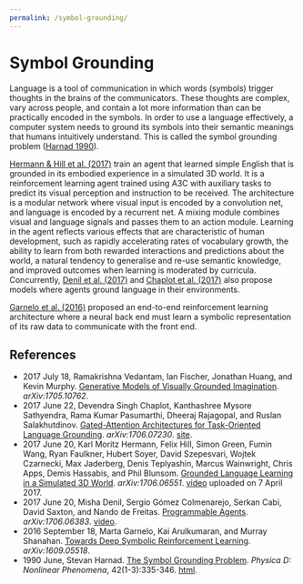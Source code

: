 ```yaml
---
permalink: /symbol-grounding/
---
```

# Symbol Grounding

Language is a tool of communication in which words (symbols) trigger thoughts in the brains of the communicators. These thoughts are complex, vary across people, and contain a lot more information than can be practically encoded in the symbols. In order to use a language effectively, a computer system needs to ground its symbols into their semantic meanings that humans intuitively understand. This is called the symbol grounding problem ([Harnad 1990](http://www.sciencedirect.com/science/article/pii/0167278990900876)).

[Hermann & Hill et al. (2017)](https://arxiv.org/abs/1706.06551) train an agent that learned simple English that is grounded in its embodied experience in a simulated 3D world. It is a reinforcement learning agent trained using A3C with auxiliary tasks to predict its visual perception and instruction to be received. The architecture is a modular network where visual input is encoded by a convolution net, and language is encoded by a recurrent net. A mixing module combines visual and language signals and passes them to an action module. Learning in the agent reflects various effects that are characteristic of human development, such as rapidly accelerating rates of vocabulary growth, the ability to learn from both rewarded interactions and predictions about the world, a natural tendency to generalise and re-use semantic knowledge, and improved outcomes when learning is moderated by curricula. Concurrently, [Denil et al. (2017)](https://arxiv.org/abs/1706.06383) and [Chaplot et al. (2017)](https://arxiv.org/abs/1706.07230) also propose models where agents ground language in their environments.

[Garnelo et al. (2016)](https://arxiv.org/abs/1609.05518) proposed an end-to-end reinforcement learning architecture where a neural back end must learn a symbolic representation of its raw data to communicate with the front end.

## References

* 2017 July 18, Ramakrishna Vedantam, Ian Fischer, Jonathan Huang, and Kevin Murphy. [Generative Models of Visually Grounded Imagination](https://arxiv.org/abs/1705.10762). *arXiv:1705.10762*.
* 2017 June 22, Devendra Singh Chaplot, Kanthashree Mysore Sathyendra, Rama Kumar Pasumarthi, Dheeraj Rajagopal, and Ruslan Salakhutdinov. [Gated-Attention Architectures for Task-Oriented Language Grounding](https://arxiv.org/abs/1706.07230). *arXiv:1706.07230*. [site](https://sites.google.com/view/gated-attention/home).
* 2017 June 20, Karl Moritz Hermann, Felix Hill, Simon Green, Fumin Wang, Ryan Faulkner, Hubert Soyer, David Szepesvari, Wojtek Czarnecki, Max Jaderberg, Denis Teplyashin, Marcus Wainwright, Chris Apps, Demis Hassabis, and Phil Blunsom. [Grounded Language Learning in a Simulated 3D World](https://arxiv.org/abs/1706.06551). *arXiv:1706.06551*. [video](https://www.youtube.com/watch?v=wJjdu1bPJ04) uploaded on 7 April 2017.
* 2017 June 20, Misha Denil, Sergio Gómez Colmenarejo, Serkan Cabi, David Saxton, and Nando de Freitas. [Programmable Agents](https://arxiv.org/abs/1706.06383). *arXiv:1706.06383*. [video](https://www.youtube.com/playlist?list=PLs1LSEoK_daRDnPUB2u7VAXSonlNU7IcV).
* 2016 September 18, Marta Garnelo, Kai Arulkumaran, and Murray Shanahan. [Towards Deep Symbolic Reinforcement Learning](https://arxiv.org/abs/1609.05518). *arXiv:1609.05518*.
* 1990 June, Stevan Harnad. [The Symbol Grounding Problem](http://www.sciencedirect.com/science/article/pii/0167278990900876). *Physica D: Nonlinear Phenomena*, 42(1-3):335-346. [html](http://users.ecs.soton.ac.uk/harnad/Papers/Harnad/harnad90.sgproblem.html).
